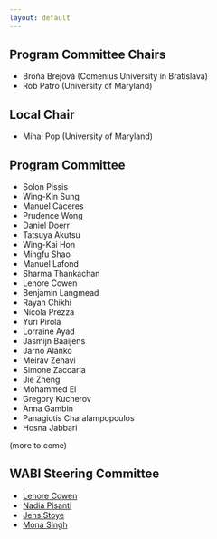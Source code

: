 ```yaml
---
layout: default
---
```


## Program Committee Chairs

* Broňa Brejová (Comenius University in Bratislava)
* Rob Patro (University of Maryland)

## Local Chair

* Mihai Pop (University of Maryland)

## Program Committee

* Solon	Pissis
* Wing-Kin	Sung
* Manuel	Cáceres
* Prudence	Wong
* Daniel	Doerr
* Tatsuya	Akutsu
* Wing-Kai	Hon
* Mingfu	Shao
* Manuel	Lafond
* Sharma	Thankachan
* Lenore	Cowen
* Benjamin	Langmead
* Rayan	Chikhi
* Nicola	Prezza
* Yuri	Pirola
* Lorraine	Ayad
* Jasmijn	Baaijens
* Jarno	Alanko
* Meirav	Zehavi
* Simone	Zaccaria
* Jie	Zheng
* Mohammed	El
* Gregory	Kucherov
* Anna	Gambin
* Panagiotis	Charalampopoulos
* Hosna	Jabbari

(more to come)

## WABI Steering Committee

* [Lenore Cowen](https://www.cs.tufts.edu/~cowen)
* [Nadia Pisanti](https://pages.di.unipi.it/pisanti/)
* [Jens Stoye](http://www.techfak.uni-bielefeld.de/~stoye/)
* [Mona Singh](https://www.cs.princeton.edu/~mona/)



